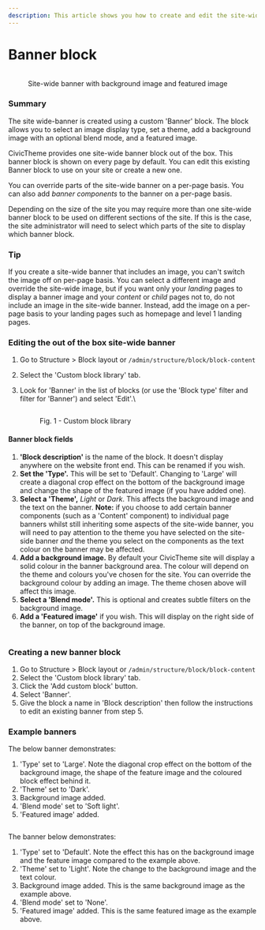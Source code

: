 ```yaml
---
description: This article shows you how to create and edit the site-wide banner.
---
```


# Banner block

<figure><img src="../../../.gitbook/assets/site-wide-banner-example.png" alt=""><figcaption><p>Site-wide banner with background image and featured image</p></figcaption></figure>

### Summary

The site wide-banner is created using a custom 'Banner' block. The block allows you to select an image display type, set a theme, add a background image with an optional blend mode, and a featured image.&#x20;

CivicTheme provides one site-wide banner block out of the box. This banner block is shown on every page by default. You can edit this existing Banner block to use on your site or create a new one.&#x20;

You can override parts of the site-wide banner on a per-page basis. You can also add _banner components_ to the banner on a per-page basis.

Depending on the size of the site you may require more than one site-wide banner block to be used on different sections of the site. If this is the case, the site administrator will need to select which parts of the site to display which banner block.

### Tip

If you create a site-wide banner that includes an image, you can't switch the image off on per-page basis. You can select a different image and override the site-wide image, but if you want only your _landing_ pages to display a banner image and your _content_ or _child_ pages not to, do not include an image in the site-wide banner. Instead, add the image on a per-page basis to your landing pages such as homepage and level 1 landing pages.

### Editing the out of the box site-wide banner

1. Go to Structure > Block layout or `/admin/structure/block/block-content`
2. Select the 'Custom block library' tab.
3.  Look for 'Banner' in the list of blocks (or use the 'Block type' filter and filter for 'Banner') and select 'Edit'.\


    <figure><img src="../../../.gitbook/assets/image (114).png" alt=""><figcaption><p>Fig. 1 - Custom block library</p></figcaption></figure>

#### Banner block fields

1. **'Block description'** is the name of the block. It doesn't display anywhere on the website front end. This can be renamed if you wish.
2. **Set the 'Type'.** This will be set to 'Default'. Changing to 'Large' will create a diagonal crop effect on the bottom of the background image and change the shape of the featured image (if you have added one).
3. **Select a 'Theme',** _Light_ or _Dark_. This affects the background image and the text on the banner. **Note:** if you choose to add certain banner components (such as a 'Content' component) to individual page banners whilst still inheriting some aspects of the site-wide banner, you will need to pay attention to the theme you have selected on the site-side banner _and_ the theme you select on the components as the text colour on the banner may be affected.
4. **Add a background image.** By default your CivicTheme site will display a solid colour in the banner background area. The colour will depend on the theme and colours you've chosen for the site. You can override the background colour by adding an image. The theme chosen above will affect this image.&#x20;
5. **Select a 'Blend mode'.** This is optional and creates subtle filters on the background image.
6. **Add a 'Featured image'** if you wish. This will display on the right side of the banner, on top of the background image.

<figure><img src="../../../.gitbook/assets/custom-banner-block.png" alt=""><figcaption></figcaption></figure>

### Creating a new banner block

1. Go to Structure > Block layout or `/admin/structure/block/block-content`
2. Select the 'Custom block library' tab.
3. Click the 'Add custom block' button.
4. Select 'Banner'.
5. Give the block a name in 'Block description' then follow the instructions to edit an existing banner from step 5.

### Example banners

The below banner demonstrates:

1. 'Type' set to 'Large'. Note the diagonal crop effect on the bottom of the background image, the shape of the feature image and the coloured block effect behind it.
2. 'Theme' set to 'Dark'.
3. Background image added.&#x20;
4. 'Blend mode' set to 'Soft light'.
5. 'Featured image' added.

<figure><img src="../../../.gitbook/assets/site-wide-banner-example.png" alt=""><figcaption></figcaption></figure>

The banner below demonstrates:

1. 'Type' set to 'Default'. Note the effect this has on the background image and the feature image compared to the example above.
2. 'Theme' set to 'Light'. Note the change to the background image and the text colour.&#x20;
3. Background image added. This is the same background image as the example above.
4. 'Blend mode' set to 'None'.
5. 'Featured image' added. This is the same featured image as the example above.

<figure><img src="../../../.gitbook/assets/site-wide-banner-example-2.png" alt=""><figcaption></figcaption></figure>
